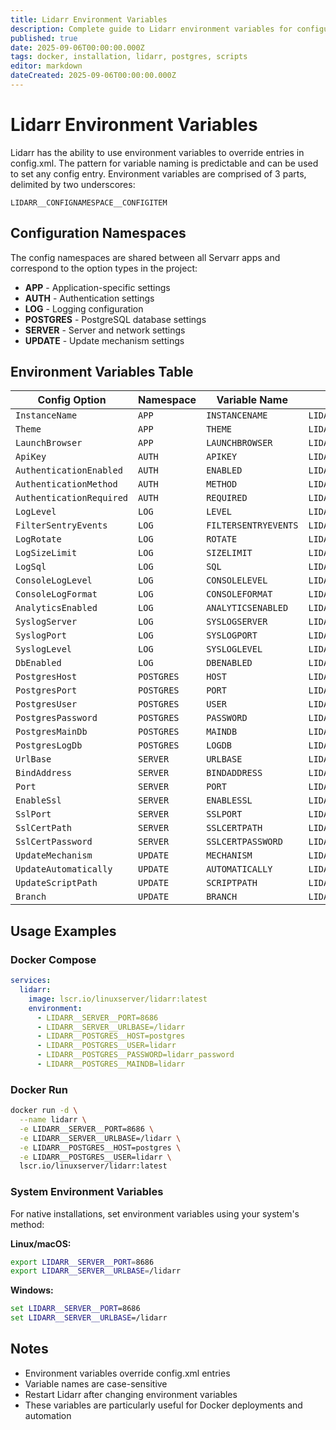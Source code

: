 ```yaml
---
title: Lidarr Environment Variables
description: Complete guide to Lidarr environment variables for configuration management including Docker, database, authentication, and server settings
published: true
date: 2025-09-06T00:00:00.000Z
tags: docker, installation, lidarr, postgres, scripts
editor: markdown
dateCreated: 2025-09-06T00:00:00.000Z
---
```


# Lidarr Environment Variables

Lidarr has the ability to use environment variables to override entries in config.xml. The pattern for variable naming is predictable and can be used to set any config entry. Environment variables are comprised of 3 parts, delimited by two underscores:

`LIDARR__CONFIGNAMESPACE__CONFIGITEM`

## Configuration Namespaces

The config namespaces are shared between all Servarr apps and correspond to the option types in the project:

- **APP** - Application-specific settings
- **AUTH** - Authentication settings
- **LOG** - Logging configuration
- **POSTGRES** - PostgreSQL database settings
- **SERVER** - Server and network settings
- **UPDATE** - Update mechanism settings

## Environment Variables Table

| Config Option            | Namespace  | Variable Name        | Full Environment Variable         |
| ------------------------ | ---------- | -------------------- | --------------------------------- |
| `InstanceName`           | `APP`      | `INSTANCENAME`       | `LIDARR__APP__INSTANCENAME`       |
| `Theme`                  | `APP`      | `THEME`              | `LIDARR__APP__THEME`              |
| `LaunchBrowser`          | `APP`      | `LAUNCHBROWSER`      | `LIDARR__APP__LAUNCHBROWSER`      |
| `ApiKey`                 | `AUTH`     | `APIKEY`             | `LIDARR__AUTH__APIKEY`            |
| `AuthenticationEnabled`  | `AUTH`     | `ENABLED`            | `LIDARR__AUTH__ENABLED`           |
| `AuthenticationMethod`   | `AUTH`     | `METHOD`             | `LIDARR__AUTH__METHOD`            |
| `AuthenticationRequired` | `AUTH`     | `REQUIRED`           | `LIDARR__AUTH__REQUIRED`          |
| `LogLevel`               | `LOG`      | `LEVEL`              | `LIDARR__LOG__LEVEL`              |
| `FilterSentryEvents`     | `LOG`      | `FILTERSENTRYEVENTS` | `LIDARR__LOG__FILTERSENTRYEVENTS` |
| `LogRotate`              | `LOG`      | `ROTATE`             | `LIDARR__LOG__ROTATE`             |
| `LogSizeLimit`           | `LOG`      | `SIZELIMIT`          | `LIDARR__LOG__SIZELIMIT`          |
| `LogSql`                 | `LOG`      | `SQL`                | `LIDARR__LOG__SQL`                |
| `ConsoleLogLevel`        | `LOG`      | `CONSOLELEVEL`       | `LIDARR__LOG__CONSOLELEVEL`       |
| `ConsoleLogFormat`       | `LOG`      | `CONSOLEFORMAT`      | `LIDARR__LOG__CONSOLEFORMAT`      |
| `AnalyticsEnabled`       | `LOG`      | `ANALYTICSENABLED`   | `LIDARR__LOG__ANALYTICSENABLED`   |
| `SyslogServer`           | `LOG`      | `SYSLOGSERVER`       | `LIDARR__LOG__SYSLOGSERVER`       |
| `SyslogPort`             | `LOG`      | `SYSLOGPORT`         | `LIDARR__LOG__SYSLOGPORT`         |
| `SyslogLevel`            | `LOG`      | `SYSLOGLEVEL`        | `LIDARR__LOG__SYSLOGLEVEL`        |
| `DbEnabled`              | `LOG`      | `DBENABLED`          | `LIDARR__LOG__DBENABLED`          |
| `PostgresHost`           | `POSTGRES` | `HOST`               | `LIDARR__POSTGRES__HOST`          |
| `PostgresPort`           | `POSTGRES` | `PORT`               | `LIDARR__POSTGRES__PORT`          |
| `PostgresUser`           | `POSTGRES` | `USER`               | `LIDARR__POSTGRES__USER`          |
| `PostgresPassword`       | `POSTGRES` | `PASSWORD`           | `LIDARR__POSTGRES__PASSWORD`      |
| `PostgresMainDb`         | `POSTGRES` | `MAINDB`             | `LIDARR__POSTGRES__MAINDB`        |
| `PostgresLogDb`          | `POSTGRES` | `LOGDB`              | `LIDARR__POSTGRES__LOGDB`         |
| `UrlBase`                | `SERVER`   | `URLBASE`            | `LIDARR__SERVER__URLBASE`         |
| `BindAddress`            | `SERVER`   | `BINDADDRESS`        | `LIDARR__SERVER__BINDADDRESS`     |
| `Port`                   | `SERVER`   | `PORT`               | `LIDARR__SERVER__PORT`            |
| `EnableSsl`              | `SERVER`   | `ENABLESSL`          | `LIDARR__SERVER__ENABLESSL`       |
| `SslPort`                | `SERVER`   | `SSLPORT`            | `LIDARR__SERVER__SSLPORT`         |
| `SslCertPath`            | `SERVER`   | `SSLCERTPATH`        | `LIDARR__SERVER__SSLCERTPATH`     |
| `SslCertPassword`        | `SERVER`   | `SSLCERTPASSWORD`    | `LIDARR__SERVER__SSLCERTPASSWORD` |
| `UpdateMechanism`        | `UPDATE`   | `MECHANISM`          | `LIDARR__UPDATE__MECHANISM`       |
| `UpdateAutomatically`    | `UPDATE`   | `AUTOMATICALLY`      | `LIDARR__UPDATE__AUTOMATICALLY`   |
| `UpdateScriptPath`       | `UPDATE`   | `SCRIPTPATH`         | `LIDARR__UPDATE__SCRIPTPATH`      |
| `Branch`                 | `UPDATE`   | `BRANCH`             | `LIDARR__UPDATE__BRANCH`          |

## Usage Examples

### Docker Compose

```yaml
services:
  lidarr:
    image: lscr.io/linuxserver/lidarr:latest
    environment:
      - LIDARR__SERVER__PORT=8686
      - LIDARR__SERVER__URLBASE=/lidarr
      - LIDARR__POSTGRES__HOST=postgres
      - LIDARR__POSTGRES__USER=lidarr
      - LIDARR__POSTGRES__PASSWORD=lidarr_password
      - LIDARR__POSTGRES__MAINDB=lidarr
```

### Docker Run

```bash
docker run -d \
  --name lidarr \
  -e LIDARR__SERVER__PORT=8686 \
  -e LIDARR__SERVER__URLBASE=/lidarr \
  -e LIDARR__POSTGRES__HOST=postgres \
  -e LIDARR__POSTGRES__USER=lidarr \
  lscr.io/linuxserver/lidarr:latest
```

### System Environment Variables

For native installations, set environment variables using your system's method:

**Linux/macOS:**

```bash
export LIDARR__SERVER__PORT=8686
export LIDARR__SERVER__URLBASE=/lidarr
```

**Windows:**

```cmd
set LIDARR__SERVER__PORT=8686
set LIDARR__SERVER__URLBASE=/lidarr
```

## Notes

- Environment variables override config.xml entries
- Variable names are case-sensitive
- Restart Lidarr after changing environment variables
- These variables are particularly useful for Docker deployments and automation
